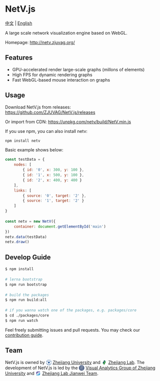 # NetV.js

[中文](./README-CHINESE.md) | [English](./README.md)

A large scale network visualization engine based on WebGL.

Homepage: http://netv.zjuvag.org/

## Features

-   GPU-accelerated render large-scale graphs (millons of elements)
-   High FPS for dynamic rendering graphs
-   Fast WebGL-based mouse interaction on graphs

## Usage

Download NetV.js from releases: https://github.com/ZJUVAG/NetV.js/releases

Or import from CDN: https://unpkg.com/netv/build/NetV.min.js

If you use npm, you can also install netv:

```bash
npm install netv
```

Basic example shows below:

```js
const testData = {
    nodes: [
        { id: '0', x: 300, y: 100 },
        { id: '1', x: 500, y: 100 },
        { id: '2', x: 400, y: 400 }
    ],
    links: [
        { source: '0', target: '2' },
        { source: '1', target: '2' }
    ]
}

const netv = new NetV({
    container: document.getElementById('main')
})
netv.data(testData)
netv.draw()
```

## Develop Guide

```bash
$ npm install

# lerna bootstrap
$ npm run bootstrap

# build the packages
$ npm run build:all

# if you wanna watch one of the packages, e.g. packages/core
$ cd ./packages/core
$ npm run watch
```

Feel freely submitting issues and pull requests. You may check our [contribution guide](./docs/development-guide.md).

## Team

NetV.js is owned by <img src='./docs/zju.svg' height=18 style="display: inline; vertical-align: sub;"> [Zhejiang University](http://www.zju.edu.cn/) and <img src='./docs/zjlab.svg' height=18 style="display: inline; vertical-align: sub;"> [Zhejiang Lab](https://www.zhejianglab.com/). The development of NetV.js is led by the <img src='./docs/zjuvag.png'  height=18 style="display: inline; vertical-align: sub;"> [Visual Analytics Group of Zhejiang University](https://zjuvag.org/) and <img src='./docs/jianwei.svg' height=18 style="display: inline; vertical-align: sub;"> [Zhejiang Lab Jianwei Team](https://jianwei.projects.zjvis.org/#/).